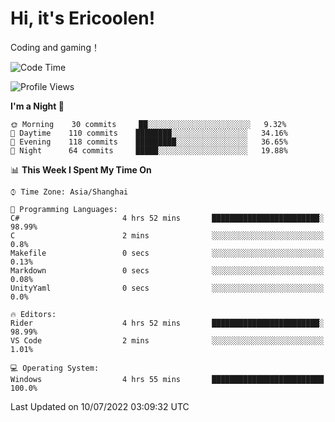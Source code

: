 # Hi, it's Ericoolen!
Coding and gaming！

<!--START_SECTION:waka-->
![Code Time](http://img.shields.io/badge/Code%20Time-324%20hrs%2043%20mins-blue)

![Profile Views](http://img.shields.io/badge/Profile%20Views-2-blue)

**I'm a Night 🦉** 

```text
🌞 Morning    30 commits     ██░░░░░░░░░░░░░░░░░░░░░░░   9.32% 
🌆 Daytime    110 commits    ████████░░░░░░░░░░░░░░░░░   34.16% 
🌃 Evening    118 commits    █████████░░░░░░░░░░░░░░░░   36.65% 
🌙 Night      64 commits     █████░░░░░░░░░░░░░░░░░░░░   19.88%

```


📊 **This Week I Spent My Time On** 

```text
⌚︎ Time Zone: Asia/Shanghai

💬 Programming Languages: 
C#                       4 hrs 52 mins       ████████████████████████░   98.99% 
C                        2 mins              ░░░░░░░░░░░░░░░░░░░░░░░░░   0.8% 
Makefile                 0 secs              ░░░░░░░░░░░░░░░░░░░░░░░░░   0.13% 
Markdown                 0 secs              ░░░░░░░░░░░░░░░░░░░░░░░░░   0.08% 
UnityYaml                0 secs              ░░░░░░░░░░░░░░░░░░░░░░░░░   0.0%

🔥 Editors: 
Rider                    4 hrs 52 mins       ████████████████████████░   98.99% 
VS Code                  2 mins              ░░░░░░░░░░░░░░░░░░░░░░░░░   1.01%

💻 Operating System: 
Windows                  4 hrs 55 mins       █████████████████████████   100.0%

```


 Last Updated on 10/07/2022 03:09:32 UTC
<!--END_SECTION:waka-->

